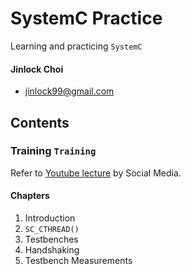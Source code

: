 # SystemC Practice
Learning and practicing `SystemC`
    
#### Jinlock Choi
- jinlock99@gmail.com

## Contents
### Training `Training`
Refer to [Youtube lecture](https://www.youtube.com/watch?v=NCFxBGLB5xs&list=PLcvQHr8v8MQLj9tCYyOw44X1PLisEsX-J) by Social Media.

#### Chapters
1. Introduction
2. `SC_CTHREAD()`
3. Testbenches
4. Handshaking
5. Testbench Measurements
